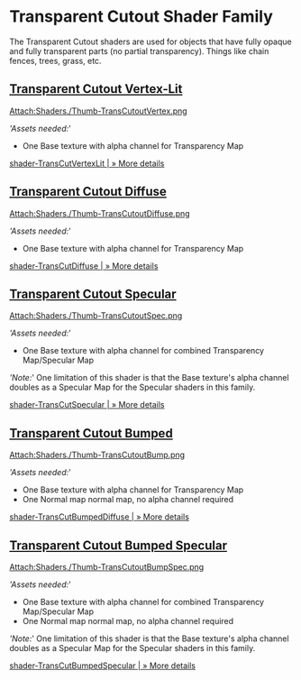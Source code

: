 Transparent Cutout Shader Family
================================


The Transparent Cutout shaders are used for objects that have fully opaque and fully transparent parts (no partial transparency). Things like chain fences, trees, grass, etc.

[Transparent Cutout Vertex-Lit](shader-TransCutVertexLit.html)
--------------------------------------------------------------


[Attach:Shaders./Thumb-TransCutoutVertex.png](shader-TransCutVertexLit.html)

_'Assets needed:_'
* One <span class=component>Base</span> texture with alpha channel for Transparency Map

[shader-TransCutVertexLit | &#187; More details](shader-TransCutVertexLit|&#187;Moredetails.html)


[Transparent Cutout Diffuse](shader-TransCutDiffuse.html)
---------------------------------------------------------


[Attach:Shaders./Thumb-TransCutoutDiffuse.png](shader-TransCutDiffuse.html)

_'Assets needed:_'
* One <span class=component>Base</span> texture with alpha channel for Transparency Map

[shader-TransCutDiffuse | &#187; More details](shader-TransCutDiffuse|&#187;Moredetails.html)


[Transparent Cutout Specular](shader-TransCutSpecular.html)
-----------------------------------------------------------


[Attach:Shaders./Thumb-TransCutoutSpec.png](shader-TransCutSpecular.html)

_'Assets needed:_'
* One <span class=component>Base</span> texture with alpha channel for combined Transparency Map/Specular Map

_'Note:_'
One limitation of this shader is that the <span class=component>Base</span> texture's alpha channel doubles as a Specular Map for the Specular shaders in this family.

[shader-TransCutSpecular | &#187; More details](shader-TransCutSpecular|&#187;Moredetails.html)


[Transparent Cutout Bumped](shader-TransCutBumpedDiffuse.html)
--------------------------------------------------------------


[Attach:Shaders./Thumb-TransCutoutBump.png](shader-TransCutBumpedDiffuse.html)

_'Assets needed:_'
* One <span class=component>Base</span> texture with alpha channel for Transparency Map
* One <span class=component>Normal map</span> normal map, no alpha channel required

[shader-TransCutBumpedDiffuse | &#187; More details](shader-TransCutBumpedDiffuse|&#187;Moredetails.html)


[Transparent Cutout Bumped Specular](shader-TransCutBumpedSpecular.html)
------------------------------------------------------------------------


[Attach:Shaders./Thumb-TransCutoutBumpSpec.png](shader-TransCutBumpedSpecular.html)

_'Assets needed:_'
* One <span class=component>Base</span> texture with alpha channel for combined Transparency Map/Specular Map
* One <span class=component>Normal map</span> normal map, no alpha channel required

_'Note:_'
One limitation of this shader is that the <span class=component>Base</span> texture's alpha channel doubles as a Specular Map for the Specular shaders in this family.

[shader-TransCutBumpedSpecular | &#187; More details](shader-TransCutBumpedSpecular|&#187;Moredetails.html)


